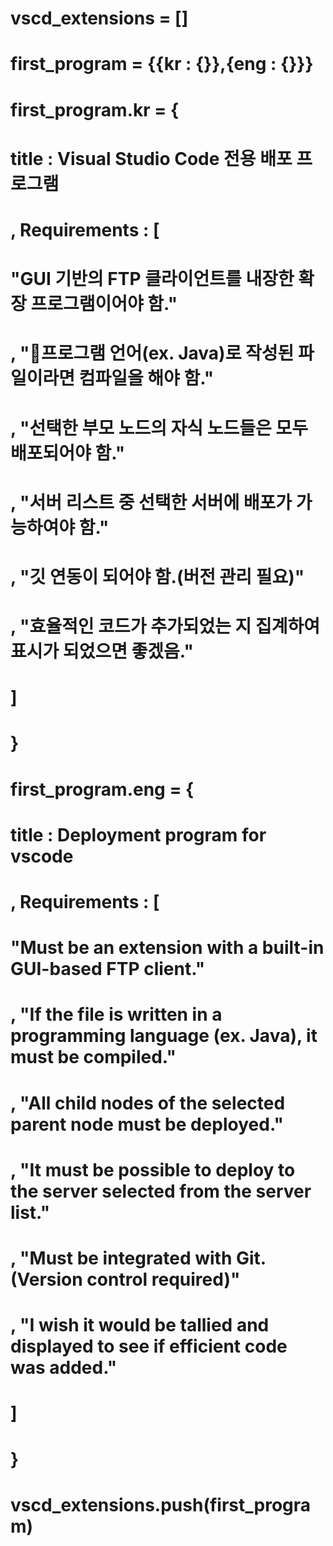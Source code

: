 # vscd_extensions = []


# first_program = {{kr : {}},{eng : {}}}

# first_program.kr = {
#   title : Visual Studio Code 전용 배포 프로그램
#   , Requirements : [
#      "GUI 기반의 FTP 클라이언트를 내장한 확장 프로그램이어야 함."
#      , "프로그램 언어(ex. Java)로 작성된 파일이라면 컴파일을 해야 함."
#      , "선택한 부모 노드의 자식 노드들은 모두 배포되어야 함."
#      , "서버 리스트 중 선택한 서버에 배포가 가능하여야 함."
#      , "깃 연동이 되어야 함.(버전 관리 필요)"
#      , "효율적인 코드가 추가되었는 지 집계하여 표시가 되었으면 좋겠음."
#    ]
# }

# first_program.eng = {
#   title : Deployment program for vscode
#   , Requirements : [
#      "Must be an extension with a built-in GUI-based FTP client."
#       , "If the file is written in a programming language (ex. Java), it must be compiled."
#       , "All child nodes of the selected parent node must be deployed."
#       , "It must be possible to deploy to the server selected from the server list."
#       , "Must be integrated with Git. (Version control required)"
#       , "I wish it would be tallied and displayed to see if efficient code was added."
#    ]
# }

# vscd_extensions.push(first_program)
